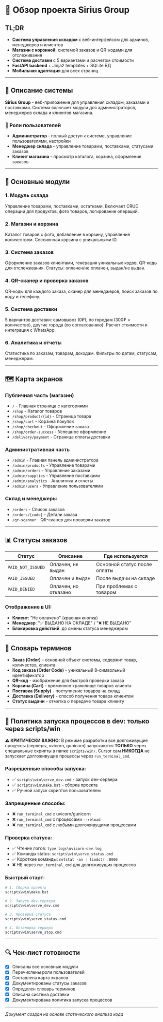 # 🚀 Обзор проекта Sirius Group

## TL;DR
- **Система управления складом** с веб-интерфейсом для админов, менеджеров и клиентов
- **Магазин с корзиной**, системой заказов и QR-кодами для отслеживания
- **Система доставки** с 5 вариантами и расчетом стоимости
- **FastAPI backend** + Jinja2 templates + SQLite БД
- **Мобильная адаптация** для всех страниц

---

## 🎯 Описание системы

**Sirius Group** - веб-приложение для управления складом, заказами и поставками. Система включает модули для администраторов, менеджеров склада и клиентов магазина.

### 👥 Роли пользователей

- **Администратор** - полный доступ к системе, управление пользователями, настройки
- **Менеджер склада** - управление товарами, поставками, статусами заказов
- **Клиент магазина** - просмотр каталога, корзина, оформление заказов

---

## 🧩 Основные модули

### **1. Модуль склада** 
Управление товарами, поставками, остатками. Включает CRUD операции для продуктов, фото товаров, логирование операций.

### **2. Магазин и корзина**
Каталог товаров с фото, добавление в корзину, управление количеством. Сессионная корзина с уникальными ID.

### **3. Система заказов**
Оформление заказов клиентами, генерация уникальных кодов, QR-коды для отслеживания. Статусы: оплачен/не оплачен, выдан/не выдан.

### **4. QR-сканер и проверка заказов**
QR-коды для каждого заказа, сканер для менеджеров, поиск заказов по коду и телефону.

### **5. Система доставки**
5 вариантов доставки: самовывоз (0₽), по городам (300₽ × количество), другие города (по согласованию). Расчет стоимости и интеграция с WhatsApp.

### **6. Аналитика и отчеты**
Статистика по заказам, товарам, доходам. Фильтры по датам, статусам, менеджерам.

---

## 🗺️ Карта экранов

### **Публичная часть (магазин)**
- `/` - Главная страница с категориями
- `/shop` - Каталог товаров
- `/shop/product/{id}` - Страница товара
- `/shop/cart` - Корзина покупок
- `/shop/checkout` - Оформление заказа
- `/shop/order-success` - Успешное оформление
- `/delivery/payment` - Страница оплаты доставки

### **Административная часть**
- `/admin` - Главная панель администратора
- `/admin/products` - Управление товарами
- `/admin/orders` - Управление заказами
- `/admin/supplies` - Управление поставками
- `/admin/analytics` - Аналитика и отчеты
- `/admin/users` - Управление пользователями

### **Склад и менеджеры**
- `/orders` - Список заказов
- `/orders/{code}` - Детали заказа
- `/qr-scanner` - QR-сканер для проверки заказов

---

## 📊 Статусы заказов

| Статус | Описание | Где используется |
|--------|----------|------------------|
| `PAID_NOT_ISSUED` | Оплачен, не выдан | Основной статус после оплаты |
| `PAID_ISSUED` | Оплачен и выдан | После выдачи на складе |
| `PAID_DENIED` | Оплачен, но отказано | При проблемах с товаром |

### **Отображение в UI:**
- **Клиент**: "Не оплачено" (красная кнопка)
- **Менеджер**: "✅ ВЫДАНО НА СКЛАДЕ" / "❌ НЕ ВЫДАНО"
- **Блокировка действий**: до смены статуса менеджером

---

## 📝 Словарь терминов

- **Заказ (Order)** - основной объект системы, содержит товар, количество, клиента
- **Код заказа (Order Code)** - уникальный 8-символьный идентификатор
- **QR-код** - изображение для быстрой проверки заказа
- **Корзина (Cart)** - временное хранилище товаров клиента
- **Поставка (Supply)** - поступление товаров на склад
- **Доставка (Delivery)** - способ получения товара клиентом
- **Статус выдачи** - отметка о передаче товара клиенту

---

## 🚀 Политика запуска процессов в dev: только через scripts/win

**⚠️ КРИТИЧЕСКИ ВАЖНО:** В режиме разработки все долгоживущие процессы (серверы, uvicorn, gunicorn) запускаются **ТОЛЬКО** через специальные скрипты в папке `scripts/win/`. Cursor сам **НИКОГДА** не запускает долгоживущие процессы через `run_terminal_cmd`.

### **Разрешенные способы запуска:**
- ✅ `scripts\win\serve_dev.cmd` - запуск dev-сервера
- ✅ `scripts\win\make.bat` - сборка проекта
- ✅ Ручной запуск скриптов пользователем

### **Запрещенные способы:**
- ❌ `run_terminal_cmd` с uvicorn/gunicorn
- ❌ `run_terminal_cmd` с процессами `--reload`
- ❌ `run_terminal_cmd` с любыми долгоживущими процессами

### **Проверка статуса:**
- ✅ Чтение логов: `type logs\uvicorn-dev.log`
- ✅ Команды status: `scripts\win\serve_status.cmd`
- ✅ Короткие команды: `netstat -an | findstr :8000`
- ❌ НЕ через `run_terminal_cmd` для долгоживущих процессов

### **Быстрый старт:**
```bash
# 1. Сборка проекта
scripts\win\make.bat

# 2. Запуск dev-сервера
scripts\win\serve_dev.cmd

# 3. Проверка статуса
scripts\win\serve_status.cmd

# 4. Остановка сервера
scripts\win\serve_stop.cmd
```

---

## 🔍 Чек-лист готовности

- [x] Описаны все основные модули
- [x] Перечислены роли пользователей  
- [x] Составлена карта экранов
- [x] Документированы статусы заказов
- [x] Определен словарь терминов
- [x] Описана система доставки
- [x] Документирована политика запуска процессов

---

*Документ создан на основе статического анализа кода*





